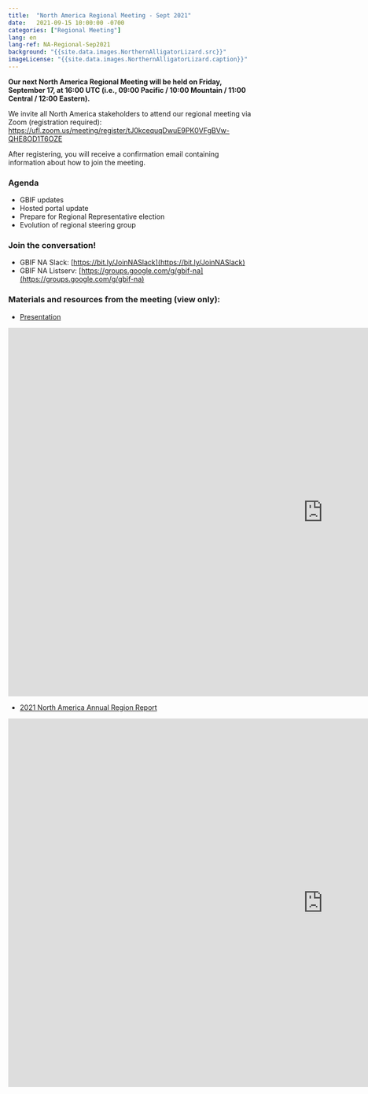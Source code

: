 ```yaml
---
title:  "North America Regional Meeting - Sept 2021"
date:   2021-09-15 10:00:00 -0700
categories: ["Regional Meeting"]
lang: en
lang-ref: NA-Regional-Sep2021
background: "{{site.data.images.NorthernAlligatorLizard.src}}"
imageLicense: "{{site.data.images.NorthernAlligatorLizard.caption}}"
---
```


**Our next North America Regional Meeting will be held on Friday, September 17, at 16:00 UTC (i.e., 09:00 Pacific / 10:00 Mountain / 11:00 Central / 12:00 Eastern).**

We invite all North America stakeholders to attend our regional meeting via Zoom (registration required): https://ufl.zoom.us/meeting/register/tJ0kcequqDwuE9PK0VFgBVw-QHE8OD1T6OZE 

After registering, you will receive a confirmation email containing information about how to join the meeting.

### Agenda
* GBIF updates
* Hosted portal update
* Prepare for Regional Representative election
* Evolution of regional steering group

### Join the conversation!
* GBIF NA Slack: [https://bit.ly/JoinNASlack](https://bit.ly/JoinNASlack)
* GBIF NA Listserv: [https://groups.google.com/g/gbif-na](https://groups.google.com/g/gbif-na)

### Materials and resources from the meeting (view only):
* [Presentation](https://docs.google.com/presentation/d/19xma_rmXYVqbmxC3l7fU3uPkKBKWwGzYlrjKhG9pSaQ/)
<iframe src="https://docs.google.com/presentation/d/19xma_rmXYVqbmxC3l7fU3uPkKBKWwGzYlrjKhG9pSaQ/embed?start=false&loop=false&delayms=3000" frameborder="0" width="1280" height="749" allowfullscreen="true" mozallowfullscreen="true" webkitallowfullscreen="true"></iframe>

* [2021 North America Annual Region Report](https://docs.google.com/document/d/1HFhI1lPUX7UTXEITjImSEuPL57oM88yhWCwdED5XnBA/)
<iframe src="https://docs.google.com/document/d/1HFhI1lPUX7UTXEITjImSEuPL57oM88yhWCwdED5XnBA/preview" frameborder="0" width="1280" height="749" allowfullscreen="true" mozallowfullscreen="true" webkitallowfullscreen="true"></iframe>
